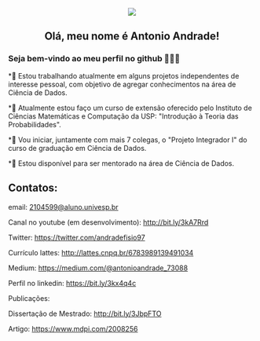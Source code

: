 <p align="center">
  <img src="https://user-images.githubusercontent.com/61251913/214137704-3537a641-6966-4ca4-a5d1-1912a8fe6f57.gif"/>
</p>

<h2 align="center">Olá, meu nome é Antonio Andrade!</h2>

### Seja bem-vindo ao meu perfil no github 👋👋👋

*🔭 Estou trabalhando atualmente em alguns projetos independentes de interesse pessoal, com objetivo de agregar conhecimentos na área de Ciência de Dados.  

*🌱 Atualmente estou faço um curso de extensão oferecido pelo Instituto de Ciências Matemáticas e Computação da USP: "Introdução à Teoria das Probabilidades".

*👯 Vou iniciar, juntamente com mais 7 colegas, o "Projeto Integrador I" do curso de graduação em Ciência de Dados. 

*🤔 Estou disponível para ser mentorado na área de Ciência de Dados.


## Contatos:

  
  email: 2104599@aluno.univesp.br
  
  Canal no youtube (em desenvolvimento): http://bit.ly/3kA7Rrd  
    
  Twitter: https://twitter.com/andradefisio97
  
  Currículo lattes: http://lattes.cnpq.br/6783989139491034
  
  Medium: https://medium.com/@antonioandrade_73088
  
  Perfil no linkedin: https://bit.ly/3kx4q4c 
  
  Publicações:
  
  Dissertação de Mestrado: http://bit.ly/3JbpFTO
    
  Artigo: https://www.mdpi.com/2008256


<!--
**andradefisio/andradefisio** is a ✨ _special_ ✨ repository because its `README.md` (this file) appears on your GitHub profile.

# Here are some ideas to get you started:

- 🔭 I’m currently working independent projects of personal interest.
- 🌱 I’m currently doing a course of "Introduction to Probability Theory" on ICMC - USP.
- 👯 I’m looking to collaborate on ...
- 🤔 I’m looking for help with ...
- 💬 Ask me about ...
- 📫 How to reach me: ...
- 😄 Pronouns: ...
- ⚡ Fun fact: ...
-->
